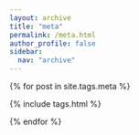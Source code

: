 ```yaml
---
layout: archive
title: "meta"
permalink: /meta.html
author_profile: false
sidebar:
  nav: "archive"
---
```


{% for post in site.tags.meta %}

{% include tags.html %}

{% endfor %}
